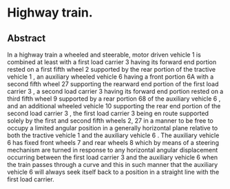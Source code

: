 # Highway train.

## Abstract
In a highway train a wheeled and steerable, motor driven vehicle 1 is combined at least with a first load carrier 3 having its forward end portion rested on a first fifth wheel 2 supported by the rear portion of the tractive vehicle 1 , an auxiliary wheeled vehicle 6 having a front portion 6A with a second fifth wheel 27 supporting the rearward end portion of the first load carrier 3 , a second load carrier 3 having its forward end portion rested on a third fifth wheel 9 supported by a rear portion 68 of the auxiliary vehicle 6 , and an additional wheeled vehicle 10 supporting the rear end portion of the second load carrier 3 , the first load carrier 3 being en route supported solely by the first and second fifth wheels 2, 27 in a manner to be free to occupy a limited angular position in a generally horizontal plane relative to both the tractive vehicle 1 and the auxiliary vehicle 6 . The auxiliary vehicle 6 has fixed front wheels 7 and rear wheels 8 which by means of a steering mechanism are turned in response to any horizontal angular displacement occurring between the first load carrier 3 and the auxiliary vehicle 6 when the train passes through a curve and this in such manner that the auxiliary vehicle 6 will always seek itself back to a position in a straight line with the first load carrier.